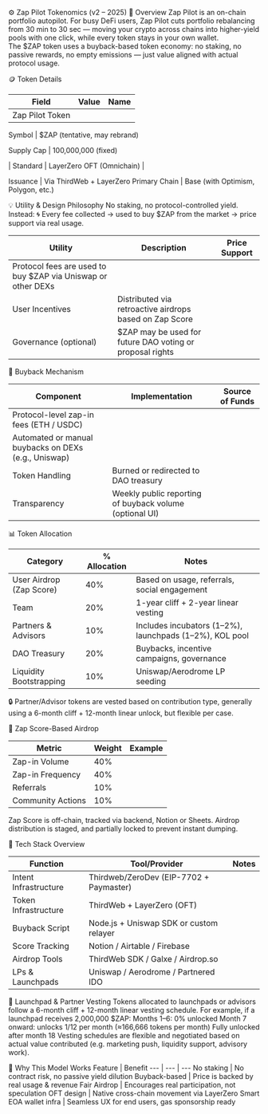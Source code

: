 ⚙️ Zap Pilot Tokenomics (v2 – 2025) 🎯 Overview Zap Pilot is an on-chain portfolio autopilot. For
busy DeFi users, Zap Pilot cuts portfolio rebalancing from 30 min to 30 sec — moving your crypto
across chains into higher-yield pools with one click, while every token stays in your own wallet.  
The $ZAP token uses a buyback-based token economy: no staking, no passive rewards, no empty
emissions — just value aligned with actual protocol usage.

🪙 Token Details

| Field           | Value | Name |
| --------------- | ----- | ---- |
| Zap Pilot Token |       |

Symbol | $ZAP (tentative, may rebrand)

Supply Cap | 100,000,000 (fixed)

| Standard | LayerZero OFT (Omnichain) |

Issuance | Via ThirdWeb + LayerZero Primary Chain | Base (with Optimism, Polygon, etc.)

💡 Utility & Design Philosophy No staking, no protocol-controlled yield. Instead: 🌀 Every fee
collected → used to buy $ZAP from the market → price support via real usage.

| Utility                                                      | Description                                               | Price Support |
| ------------------------------------------------------------ | --------------------------------------------------------- | ------------- |
| Protocol fees are used to buy $ZAP via Uniswap or other DEXs |                                                           |
| User Incentives                                              | Distributed via retroactive airdrops based on Zap Score   |
| Governance (optional)                                        | $ZAP may be used for future DAO voting or proposal rights |               |

🔁 Buyback Mechanism

| Component                                            | Implementation                                          | Source of Funds |
| ---------------------------------------------------- | ------------------------------------------------------- | --------------- |
| Protocol-level zap-in fees (ETH / USDC)              |
| Automated or manual buybacks on DEXs (e.g., Uniswap) |
| Token Handling                                       | Burned or redirected to DAO treasury                    |
| Transparency                                         | Weekly public reporting of buyback volume (optional UI) |

📊 Token Allocation

| Category                 | % Allocation | Notes                                                   |
| ------------------------ | ------------ | ------------------------------------------------------- |
| User Airdrop (Zap Score) | 40%          | Based on usage, referrals, social engagement            |
| Team                     | 20%          | 1-year cliff + 2-year linear vesting                    |
| Partners & Advisors      | 10%          | Includes incubators (1–2%), launchpads (1–2%), KOL pool |
| DAO Treasury             | 20%          | Buybacks, incentive campaigns, governance               |
| Liquidity Bootstrapping  | 10%          | Uniswap/Aerodrome LP seeding                            |

🔒 Partner/Advisor tokens are vested based on contribution type, generally using a 6-month cliff +
12-month linear unlock, but flexible per case.

🧮 Zap Score-Based Airdrop

| Metric            | Weight | Example |
| ----------------- | ------ | ------- |
| Zap-in Volume     | 40%    |
| Zap-in Frequency  | 40%    |
| Referrals         | 10%    |
| Community Actions | 10%    |

Zap Score is off-chain, tracked via backend, Notion or Sheets. Airdrop distribution is staged, and
partially locked to prevent instant dumping.

🔌 Tech Stack Overview

| Function              | Tool/Provider                           | Notes |
| --------------------- | --------------------------------------- | ----- |
| Intent Infrastructure | Thirdweb/ZeroDev (EIP-7702 + Paymaster) |
| Token Infrastructure  | ThirdWeb + LayerZero (OFT)              |
| Buyback Script        | Node.js + Uniswap SDK or custom relayer |
| Score Tracking        | Notion / Airtable / Firebase            |
| Airdrop Tools         | ThirdWeb SDK / Galxe / Airdrop.so       |
| LPs & Launchpads      | Uniswap / Aerodrome / Partnered IDO     |

🔐 Launchpad & Partner Vesting Tokens allocated to launchpads or advisors follow a 6-month cliff +
12-month linear vesting schedule. For example, if a launchpad receives 2,000,000 $ZAP: Months 1–6:
0% unlocked Month 7 onward: unlocks 1/12 per month (≈166,666 tokens per month) Fully unlocked after
month 18 Vesting schedules are flexible and negotiated based on actual value contributed (e.g.
marketing push, liquidity support, advisory work).

🧠 Why This Model Works Feature | Benefit --- | --- | --- No staking | No contract risk, no passive
yield dilution Buyback-based | Price is backed by real usage & revenue Fair Airdrop | Encourages
real participation, not speculation OFT design | Native cross-chain movement via LayerZero Smart EOA
wallet infra | Seamless UX for end users, gas sponsorship ready
